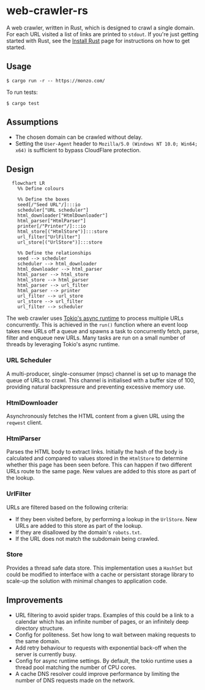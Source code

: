 # web-crawler-rs
A web crawler, written in Rust, which is designed to crawl a single domain. For each URL visited a list of links are printed to `stdout`. If you're just getting started with Rust, see the [Install Rust](https://www.rust-lang.org/tools/install) page for instructions on how to get started.

## Usage

```
$ cargo run -r -- https://monzo.com/
```

To run tests:
```
$ cargo test
```

## Assumptions

- The chosen domain can be crawled without delay.
- Setting the `User-Agent` header to `Mozilla/5.0 (Windows NT 10.0; Win64; x64)` is sufficient to bypass CloudFlare protection.

## Design

<!-- Below is a Mermaid diagram which displays automatically on GitHub/Lab. See https://mermaid.js.org/ for more information -->

```mermaid
  flowchart LR
    %% Define colours

    %% Define the boxes
    seed[/"Seed URL"/]:::io
    scheduler["URL scheduler"]
    html_downloader["HtmlDownloader"]
    html_parser["HtmlParser"]
    printer[/"Printer"/]:::io
    html_store[("HtmlStore")]:::store
    url_filter["UrlFilter"]
    url_store[("UrlStore")]:::store

    %% Define the relationships
    seed --> scheduler
    scheduler --> html_downloader
    html_downloader --> html_parser
    html_parser --> html_store
    html_store --> html_parser
    html_parser --> url_filter
    html_parser --> printer
    url_filter --> url_store
    url_store --> url_filter
    url_filter --> scheduler
```

The web crawler uses [Tokio's async runtime](https://tokio.rs/tokio/tutorial) to process multiple URLs concurrently. This is achieved in the `run()` function where an event loop takes new URLs off a queue and spawns a task to concurrently fetch, parse, filter and enqueue new URLs. Many tasks are run on a small number of threads by leveraging Tokio's async runtime.

### URL Scheduler
A multi-producer, single-consumer (mpsc) channel is set up to manage the queue of URLs to crawl. This channel is initialised with a buffer size of 100, providing natural backpressure and preventing excessive memory use.

### HtmlDownloader
Asynchronously fetches the HTML content from a given URL using the `reqwest` client.

### HtmlParser
Parses the HTML body to extract links. Initially the hash of the body is calculated and compared to values stored in the `HtmlStore` to determine whether this page has been seen before. This can happen if two different URLs route to the same page. New values are added to this store as part of the lookup.

### UrlFilter
URLs are filtered based on the following criteria:
- If they been visited before, by performing a lookup in the `UrlStore`. New URLs are added to this store as part of the lookup.
- If they are disallowed by the domain's `robots.txt`.
- If the URL does not match the subdomain being crawled.

### Store
Provides a thread safe data store. This implementation uses a `HashSet` but could be modified to interface with a cache or persistant storage library to scale-up the solution with minimal changes to application code.

## Improvements
- URL filtering to avoid spider traps. Examples of this could be a link to a calendar which has an infinite number of pages, or an infinitely deep directory structure.
- Config for politeness. Set how long to wait between making requests to the same domain.
- Add retry behaviour to requests with exponential back-off when the server is currently busy.
- Config for async runtime settings. By default, the tokio runtime uses a thread pool matching the number of CPU cores.
- A cache DNS resolver could improve performance by limiting the number of DNS requests made on the network.
